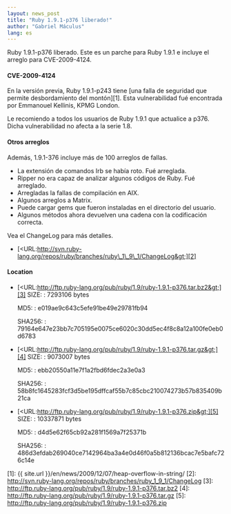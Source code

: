 ```yaml
---
layout: news_post
title: "Ruby 1.9.1-p376 liberado!"
author: "Gabriel Máculus"
lang: es
---
```


Ruby 1.9.1-p376 liberado. Este es un parche para Ruby 1.9.1 e incluye el
arreglo para CVE-2009-4124.

#### CVE-2009-4124

En la versión previa, Ruby 1.9.1-p243 tiene [una falla de seguridad que
permite desbordamiento del montón][1]. Esta vulnerabilidad fué
encontrada por Emmanouel Kellinis, KPMG London.

Le recomiendo a todos los usuarios de Ruby 1.9.1 que actualice a p376.
Dicha vulnerabilidad no afecta a la serie 1.8.

#### Otros arreglos

Además, 1.9.1-376 incluye más de 100 arreglos de fallas.

* La extensión de comandos Irb se había roto. Fué arreglada.
* Ripper no era capaz de analizar algunos códigos de Ruby. Fué
  arreglado.
* Arregladas la fallas de compilación en AIX.
* Algunos arreglos a Matrix.
* Puede cargar gems que fueron instaladas en el directorio del usuario.
* Algunos métodos ahora devuelven una cadena con la codificación
  correcta.

Vea el ChangeLog para más detalles.

* [&lt;URL:http://svn.ruby-lang.org/repos/ruby/branches/ruby\_1\_9\_1/ChangeLog&gt;][2]

#### Location

* [&lt;URL:http://ftp.ruby-lang.org/pub/ruby/1.9/ruby-1.9.1-p376.tar.bz2&gt;][3]
  SIZE:
  : 7293106 bytes

  MD5:
  : e019ae9c643c5efe91be49e29781fb94

  SHA256:
  : 79164e647e23bb7c705195e0075ce6020c30dd5ec4f8c8a12a100fe0eb0d6783

* [&lt;URL:http://ftp.ruby-lang.org/pub/ruby/1.9/ruby-1.9.1-p376.tar.gz&gt;][4]
  SIZE:
  : 9073007 bytes

  MD5:
  : ebb20550a11e7f1a2fbd6fdec2a3e0a3

  SHA256:
  : 58b8fc1645283fcf3d5be195dffcaf55b7c85cbc210074273b57b835409b21ca

* [&lt;URL:http://ftp.ruby-lang.org/pub/ruby/1.9/ruby-1.9.1-p376.zip&gt;][5]
  SIZE:
  : 10337871 bytes

  MD5:
  : d4d5e62f65cb92a281f1569a7f25371b

  SHA256:
  : 486d3efdab269040ce7142964ba3a4e0d46f0a5b812136bcac7e5bafc726c14e



[1]: {{ site.url }}/en/news/2009/12/07/heap-overflow-in-string/
[2]: http://svn.ruby-lang.org/repos/ruby/branches/ruby_1_9_1/ChangeLog
[3]: http://ftp.ruby-lang.org/pub/ruby/1.9/ruby-1.9.1-p376.tar.bz2
[4]: http://ftp.ruby-lang.org/pub/ruby/1.9/ruby-1.9.1-p376.tar.gz
[5]: http://ftp.ruby-lang.org/pub/ruby/1.9/ruby-1.9.1-p376.zip
